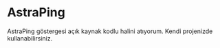 # AstraPing
AstraPing göstergesi açık kaynak kodlu halini atıyorum. Kendi projenizde kullanabilirsiniz.
